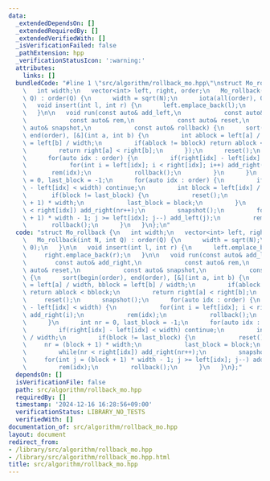 ```yaml
---
data:
  _extendedDependsOn: []
  _extendedRequiredBy: []
  _extendedVerifiedWith: []
  _isVerificationFailed: false
  _pathExtension: hpp
  _verificationStatusIcon: ':warning:'
  attributes:
    links: []
  bundledCode: "#line 1 \"src/algorithm/rollback_mo.hpp\"\nstruct Mo_rollback {\n\
    \   int width;\n   vector<int> left, right, order;\n   Mo_rollback(int N, int\
    \ Q) : order(Q) {\n      width = sqrt(N);\n      iota(all(order), 0);\n   }\n\n\
    \   void insert(int l, int r) {\n      left.emplace_back(l);\n      right.emplace_back(r);\n\
    \   }\n\n   void run(const auto& add_left,\n            const auto& add_right,\n\
    \            const auto& rem,\n            const auto& reset,\n            const\
    \ auto& snapshot,\n            const auto& rollback) {\n      sort(begin(order),\
    \ end(order), [&](int a, int b) {\n         int ablock = left[a] / width, bblock\
    \ = left[b] / width;\n         if(ablock != bblock) return ablock < bblock;\n\
    \         return right[a] < right[b];\n      });\n      reset();\n      snapshot();\n\
    \      for(auto idx : order) {\n         if(right[idx] - left[idx] < width) {\n\
    \            for(int i = left[idx]; i < right[idx]; i++) add_right(i);\n     \
    \       rem(idx);\n            rollback();\n         }\n      }\n      int nr\
    \ = 0, last_block = -1;\n      for(auto idx : order) {\n         if(right[idx]\
    \ - left[idx] < width) continue;\n         int block = left[idx] / width;\n  \
    \       if(block != last_block) {\n            reset();\n            nr = (block\
    \ + 1) * width;\n            last_block = block;\n         }\n         while(nr\
    \ < right[idx]) add_right(nr++);\n         snapshot();\n         for(int j = (block\
    \ + 1) * width - 1; j >= left[idx]; j--) add_left(j);\n         rem(idx);\n  \
    \       rollback();\n      }\n   }\n};\n"
  code: "struct Mo_rollback {\n   int width;\n   vector<int> left, right, order;\n\
    \   Mo_rollback(int N, int Q) : order(Q) {\n      width = sqrt(N);\n      iota(all(order),\
    \ 0);\n   }\n\n   void insert(int l, int r) {\n      left.emplace_back(l);\n \
    \     right.emplace_back(r);\n   }\n\n   void run(const auto& add_left,\n    \
    \        const auto& add_right,\n            const auto& rem,\n            const\
    \ auto& reset,\n            const auto& snapshot,\n            const auto& rollback)\
    \ {\n      sort(begin(order), end(order), [&](int a, int b) {\n         int ablock\
    \ = left[a] / width, bblock = left[b] / width;\n         if(ablock != bblock)\
    \ return ablock < bblock;\n         return right[a] < right[b];\n      });\n \
    \     reset();\n      snapshot();\n      for(auto idx : order) {\n         if(right[idx]\
    \ - left[idx] < width) {\n            for(int i = left[idx]; i < right[idx]; i++)\
    \ add_right(i);\n            rem(idx);\n            rollback();\n         }\n\
    \      }\n      int nr = 0, last_block = -1;\n      for(auto idx : order) {\n\
    \         if(right[idx] - left[idx] < width) continue;\n         int block = left[idx]\
    \ / width;\n         if(block != last_block) {\n            reset();\n       \
    \     nr = (block + 1) * width;\n            last_block = block;\n         }\n\
    \         while(nr < right[idx]) add_right(nr++);\n         snapshot();\n    \
    \     for(int j = (block + 1) * width - 1; j >= left[idx]; j--) add_left(j);\n\
    \         rem(idx);\n         rollback();\n      }\n   }\n};"
  dependsOn: []
  isVerificationFile: false
  path: src/algorithm/rollback_mo.hpp
  requiredBy: []
  timestamp: '2024-12-16 16:28:56+09:00'
  verificationStatus: LIBRARY_NO_TESTS
  verifiedWith: []
documentation_of: src/algorithm/rollback_mo.hpp
layout: document
redirect_from:
- /library/src/algorithm/rollback_mo.hpp
- /library/src/algorithm/rollback_mo.hpp.html
title: src/algorithm/rollback_mo.hpp
---
```

